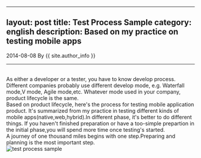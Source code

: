 
---
layout: post
title: Test Process Sample
category: english
description: Based on my practice on testing mobile apps
---
2014-08-08 By {{ site.author_info }}
***
<br/>As either a developer or a tester, you have to know develop process. Different companies probably use different develop mode, e.g. Waterfall mode,V mode, Agile mode,etc. Whatever mode used in your company, product lifecycle is the same.
<br/>Based on product lifecycle, here's the process for testing mobile application product. It's summarized from my practice in testing different kinds of mobile apps(native,web,hybrid).In different phase, it's better to do different things. If you haven't finished preparation or have a too-simple prepartion in the initial phase,you will spend more time once testing's started. 
<br/>A journey of one thousand miles begins with one step.Preparing and planning is the most important step.
<br/>
![test process sample](/images/ProcessForTestingMobileApp.jpg)

[Angelia]:    http://angeliaw.github.com   "Angelia"




